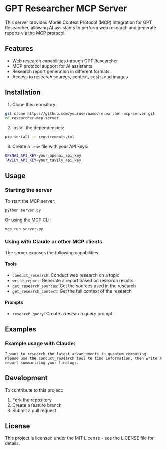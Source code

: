 # GPT Researcher MCP Server

This server provides Model Context Protocol (MCP) integration for GPT Researcher, allowing AI assistants to perform web research and generate reports via the MCP protocol.

## Features

- Web research capabilities through GPT Researcher
- MCP protocol support for AI assistants
- Research report generation in different formats
- Access to research sources, context, costs, and images

## Installation

1. Clone this repository:
```bash
git clone https://github.com/yourusername/researcher-mcp-server.git
cd researcher-mcp-server
```

2. Install the dependencies:
```bash
pip install -r requirements.txt
```

3. Create a `.env` file with your API keys:
```bash
OPENAI_API_KEY=your_openai_api_key
TAVILY_API_KEY=your_tavily_api_key
```

## Usage

### Starting the server

To start the MCP server:

```bash
python server.py
```

Or using the MCP CLI:

```bash
mcp run server.py
```

### Using with Claude or other MCP clients

The server exposes the following capabilities:

#### Tools

- `conduct_research`: Conduct web research on a topic
- `write_report`: Generate a report based on research results
- `get_research_sources`: Get the sources used in the research
- `get_research_context`: Get the full context of the research

#### Prompts

- `research_query`: Create a research query prompt

## Examples

### Example usage with Claude:

```
I want to research the latest advancements in quantum computing. Please use the conduct_research tool to find information, then write a report summarizing your findings.
```

## Development

To contribute to this project:

1. Fork the repository
2. Create a feature branch
3. Submit a pull request

## License

This project is licensed under the MIT License - see the LICENSE file for details.
